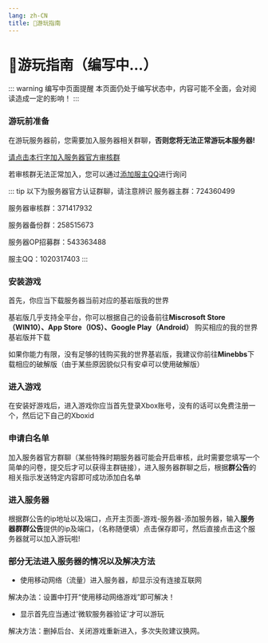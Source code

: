 ```yaml
---
lang: zh-CN
title: 📣游玩指南
---
```

# 📣游玩指南（编写中...）

::: warning 编写中页面提醒
本页面仍处于编写状态中，内容可能不全面，会对阅读造成一定的影响！
:::

### 游玩前准备

在游玩服务器前，您需要加入服务器相关群聊，**否则您将无法正常游玩本服务器!**

[请点击本行字加入服务器官方审核群](https://jq.qq.com/?_wv=1027&k=qsGBYtfP)

若审核群无法正常加入，您可以通过[添加服主QQ](https://qm.qq.com/cgi-bin/qm/qr?k=7mnlY_HJbyNa8zZ94amitHNMmayXDyHS&noverify=0&personal_qrcode_source=4)进行询问


::: tip 以下为服务器官方认证群聊，请注意辨识
服务器主群：724360499

服务器审核群：371417932

服务器备份群：258515673

服务器OP招募群：543363488

服主QQ：1020317403
:::


### 安装游戏

首先，你应当下载服务器当前对应的基岩版我的世界

基岩版几乎支持全平台，你可以根据自己的设备前往**Miscrosoft Store（WIN10）、App Store（IOS）、Google Play（Android）** 购买相应的我的世界基岩版并下载

如果你能力有限，没有足够的钱购买我的世界基岩版，我建议你前往**Minebbs**下载相应的破解版（由于某些原因貌似只有安卓可以使用破解版）

### 进入游戏

在安装好游戏后，进入游戏你应当首先登录Xbox账号，没有的话可以免费注册一个，然后记下自己的Xboxid

### 申请白名单

加入服务器官方群聊（某些特殊时期服务器可能会开启审核，此时需要您填写一个简单的问卷，提交后才可以获得主群链接），进入服务器群聊之后，根据**群公告**的相关指示发送特定内容即可成功添加白名单

### 进入服务器

根据群公告的ip地址以及端口，点开主页面-游戏-服务器-添加服务器，输入**服务器群群公告**提供的ip及端口，（名称随便填）点击保存即可，然后直接点击这个服务器就可以加入游玩啦!

### 部分无法进入服务器的情况以及解决方法

- 使用移动网络（流量）进入服务器，却显示没有连接互联网

解决办法：设置中打开“使用移动网络游戏”即可解决！

- 显示首先应当通过'微软服务器验证'才可以游玩

解决方法：删掉后台、关闭游戏重新进入，多次失败建议换网。
